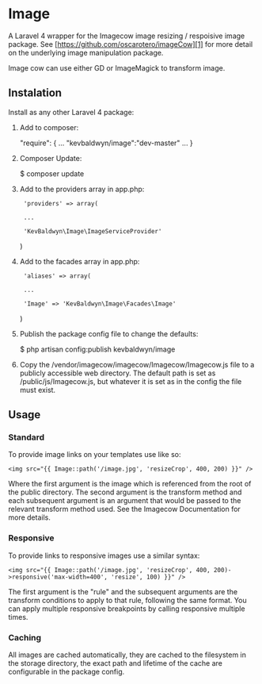 # Image
A Laravel 4 wrapper for the Imagecow image resizing / respoisive image package. See [https://github.com/oscarotero/imageCow][1] for more detail on the underlying image manipulation package.

Image cow can use either GD or ImageMagick to transform image.


## Instalation
Install as any other Laravel 4 package:

1) Add to composer:

    "require": {
        ...
        "kevbaldwyn/image":"dev-master"
        ...
    }

2) Composer Update:

    $ composer update

3) Add to the providers array in app.php:

    	'providers' => array(

	    ...

	    'KevBaldwyn\Image\ImageServiceProvider'
	)

4) Add to the facades array in app.php:

    	'aliases' => array(

	    ...

	    'Image' => 'KevBaldwyn\Image\Facades\Image'
	)

5) Publish the package config file to change the defaults:

    $ php artisan config:publish kevbaldwyn/image

6) Copy the /vendor/imagecow/imagecow/Imagecow/Imagecow.js file to a publicly accessible web directory. The default path is set as /public/js/Imagecow.js, but whatever it is set as in the config the file must exist.

## Usage
### Standard
To provide image links on your templates use like so:

    <img src="{{ Image::path('/image.jpg', 'resizeCrop', 400, 200) }}" />

Where the first argument is the image which is referenced from the root of the public directory. The second argument is the transform method and each subsequent argument is an argument that would be passed to the relevant transform method used. See the Imagecow Documentation for more details.

### Responsive
To provide links to responsive images use a similar syntax:

    <img src="{{ Image::path('/image.jpg', 'resizeCrop', 400, 200)->responsive('max-width=400', 'resize', 100) }}" />

The first argument is the "rule" and the subsequent arguments are the transform conditions to apply to that rule, following the same format. You can apply multiple responsive breakpoints by calling responsive multiple times.

### Caching
All images are cached automatically, they are cached to the filesystem in the storage directory, the exact path and lifetime of the cache are configurable in the package config.


  [1]: https://github.com/oscarotero/imageCow